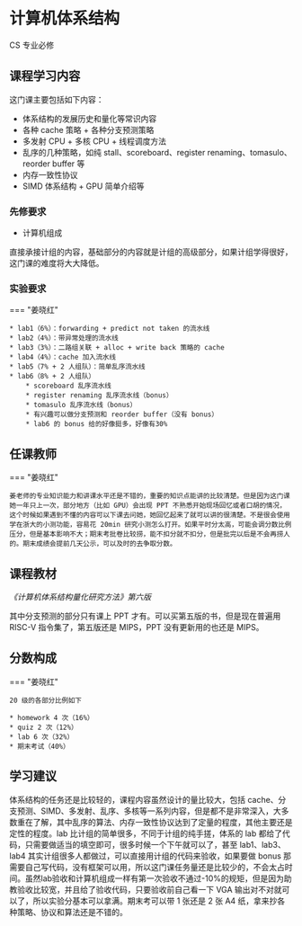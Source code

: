 # 计算机体系结构
<div class="badges">
<span class="badge cs-badge">CS 专业必修</span>
</div>

## 课程学习内容

这门课主要包括如下内容：

* 体系结构的发展历史和量化等常识内容
* 各种 cache 策略 + 各种分支预测策略
* 多发射 CPU + 多核 CPU + 线程调度方法
* 乱序的几种策略，如纯 stall、scoreboard、register renaming、tomasulo、reorder buffer 等
* 内存一致性协议
* SIMD 体系结构 + GPU 简单介绍等

### 先修要求

* 计算机组成

直接承接计组的内容，基础部分的内容就是计组的高级部分，如果计组学得很好，这门课的难度将大大降低。

### 实验要求

=== "姜晓红"

    * lab1（6%）：forwarding + predict not taken 的流水线
    * lab2（4%）：带异常处理的流水线
    * lab3（3%）：二路组关联 + alloc + write back 策略的 cache
    * lab4（4%）：cache 加入流水线
    * lab5（7% + 2 人组队）：简单乱序流水线
    * lab6（8% + 2 人组队）
        * scoreboard 乱序流水线
        * register renaming 乱序流水线（bonus）
        * tomasulo 乱序流水线（bonus）
        * 有兴趣可以做分支预测和 reorder buffer（没有 bonus）
        * lab6 的 bonus 给的好像挺多，好像有30%

## 任课教师

=== "姜晓红"

    姜老师的专业知识能力和讲课水平还是不错的，重要的知识点能讲的比较清楚。但是因为这门课她一年只上一次，部分地方（比如 GPU）会出现 PPT 不熟悉开始现场回忆或者口胡的情况，这个时候如果遇到不懂的内容可以下课去问她，她回忆起来了就可以讲的很清楚。不是很会使用学在浙大的小测功能，容易花 20min 研究小测怎么打开。如果平时分太高，可能会调分数比例压分，但是基本影响不大；期末考批卷比较捞，能不扣分就不扣分，但是批完以后是不会再捞人的。期末成绩会提前几天公示，可以及时的去争取分数。

## 课程教材

*《计算机体系结构量化研究方法》第六版*

其中分支预测的部分只有课上 PPT 才有。可以买第五版的书，但是现在普遍用 RISC-V 指令集了，第五版还是 MIPS，PPT 没有更新用的也还是 MIPS。

## 分数构成

=== "姜晓红"

    20 级的各部分比例如下

    * homework 4 次（16%）
    * quiz 2 次（12%）
    * lab 6 次（32%）
    * 期末考试（40%）

## 学习建议

体系结构的任务还是比较轻的，课程内容虽然设计的量比较大，包括 cache、分支预测、SIMD、多发射、乱序、多核等一系列内容，但是都不是非常深入，大多数重在了解，其中乱序的算法、内存一致性协议达到了定量的程度，其他主要还是定性的程度。lab 比计组的简单很多，不同于计组的纯手搓，体系的 lab 都给了代码，只需要做适当的填空即可，很多时候一个下午就可以了，甚至 lab1、lab3、lab4 其实计组很多人都做过，可以直接用计组的代码来验收，如果要做 bonus 那需要自己写代码，没有框架可以用，所以这门课任务量还是比较少的，不会太占时间。虽然lab验收和计算机组成一样有第一次验收不通过-10%的规矩，但是因为助教验收比较宽，并且给了验收代码，只要验收前自己看一下 VGA 输出对不对就可以了，所以实验分基本可以拿满。期末考可以带 1 张还是 2 张 A4 纸，拿来抄各种策略、协议和算法还是不错的。
